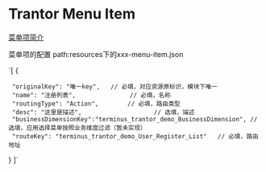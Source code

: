 # Trantor Menu Item

[菜单项简介](https://trantor-dev-doc.app.terminus.io/doc/marked/developer-guide-menu-item)

菜单项的配置 path:resources下的xxx-menu-item.json

`[
   {
   
     "originalKey": "唯一key",   // 必填，对应资源原标识，模块下唯一
     "name": "注册列表",               // 必填，名称
     "routingType": "Action",        // 必填，路由类型
     "desc": "这里是描述",                    // 选填，描述
     "businessDimensionKey":"terminus_trantor_demo_BusinessDimension", // 选填，应用选择菜单按照业务维度过滤（暂未实现）
     "routeKey": "terminus_trantor_demo_User_Register_List"   // 必填，路由地址
   }
 ]`
 
 
 